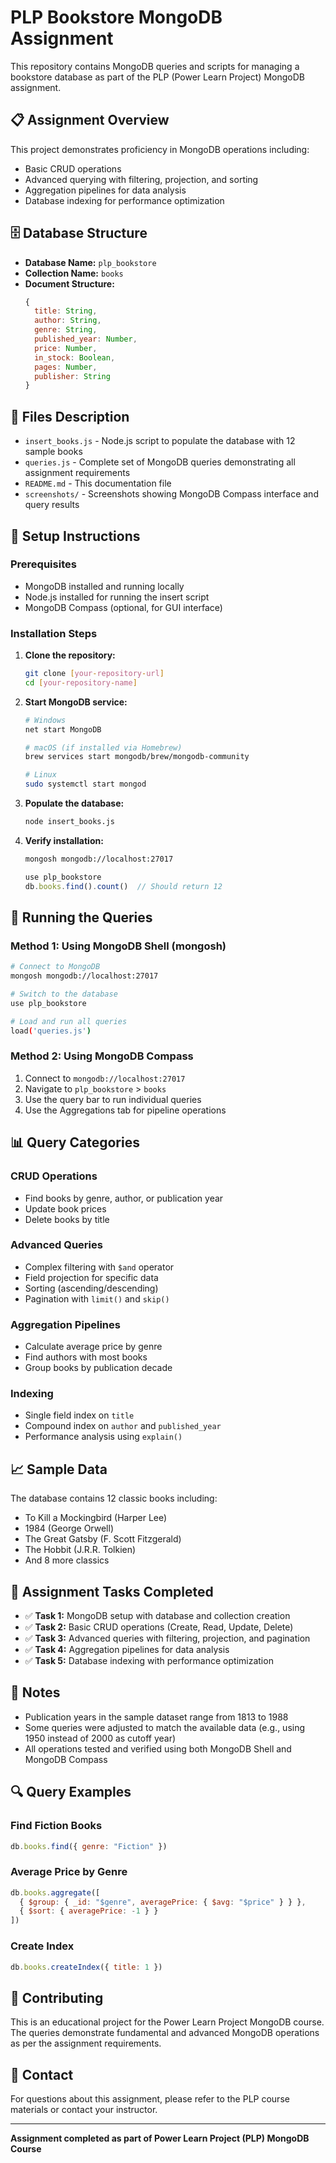 # PLP Bookstore MongoDB Assignment

This repository contains MongoDB queries and scripts for managing a bookstore database as part of the PLP (Power Learn Project) MongoDB assignment.

## 📋 Assignment Overview

This project demonstrates proficiency in MongoDB operations including:
- Basic CRUD operations
- Advanced querying with filtering, projection, and sorting
- Aggregation pipelines for data analysis
- Database indexing for performance optimization

## 🗄️ Database Structure

- **Database Name:** `plp_bookstore`
- **Collection Name:** `books`
- **Document Structure:**
  ```javascript
  {
    title: String,
    author: String,
    genre: String,
    published_year: Number,
    price: Number,
    in_stock: Boolean,
    pages: Number,
    publisher: String
  }
  ```

## 📁 Files Description

- `insert_books.js` - Node.js script to populate the database with 12 sample books
- `queries.js` - Complete set of MongoDB queries demonstrating all assignment requirements
- `README.md` - This documentation file
- `screenshots/` - Screenshots showing MongoDB Compass interface and query results

## 🚀 Setup Instructions

### Prerequisites
- MongoDB installed and running locally
- Node.js installed for running the insert script
- MongoDB Compass (optional, for GUI interface)

### Installation Steps

1. **Clone the repository:**
   ```bash
   git clone [your-repository-url]
   cd [your-repository-name]
   ```

2. **Start MongoDB service:**
   ```bash
   # Windows
   net start MongoDB
   
   # macOS (if installed via Homebrew)
   brew services start mongodb/brew/mongodb-community
   
   # Linux
   sudo systemctl start mongod
   ```

3. **Populate the database:**
   ```bash
   node insert_books.js
   ```

4. **Verify installation:**
   ```bash
   mongosh mongodb://localhost:27017
   ```
   ```javascript
   use plp_bookstore
   db.books.find().count()  // Should return 12
   ```

## 🔧 Running the Queries

### Method 1: Using MongoDB Shell (mongosh)
```bash
# Connect to MongoDB
mongosh mongodb://localhost:27017

# Switch to the database
use plp_bookstore

# Load and run all queries
load('queries.js')
```

### Method 2: Using MongoDB Compass
1. Connect to `mongodb://localhost:27017`
2. Navigate to `plp_bookstore` > `books`
3. Use the query bar to run individual queries
4. Use the Aggregations tab for pipeline operations

## 📊 Query Categories

### CRUD Operations
- Find books by genre, author, or publication year
- Update book prices
- Delete books by title

### Advanced Queries
- Complex filtering with `$and` operator
- Field projection for specific data
- Sorting (ascending/descending)
- Pagination with `limit()` and `skip()`

### Aggregation Pipelines
- Calculate average price by genre
- Find authors with most books
- Group books by publication decade

### Indexing
- Single field index on `title`
- Compound index on `author` and `published_year`
- Performance analysis using `explain()`

## 📈 Sample Data

The database contains 12 classic books including:
- To Kill a Mockingbird (Harper Lee)
- 1984 (George Orwell)
- The Great Gatsby (F. Scott Fitzgerald)
- The Hobbit (J.R.R. Tolkien)
- And 8 more classics

## 🎯 Assignment Tasks Completed

- ✅ **Task 1:** MongoDB setup with database and collection creation
- ✅ **Task 2:** Basic CRUD operations (Create, Read, Update, Delete)
- ✅ **Task 3:** Advanced queries with filtering, projection, and pagination
- ✅ **Task 4:** Aggregation pipelines for data analysis
- ✅ **Task 5:** Database indexing with performance optimization

## 📝 Notes

- Publication years in the sample dataset range from 1813 to 1988
- Some queries were adjusted to match the available data (e.g., using 1950 instead of 2000 as cutoff year)
- All operations tested and verified using both MongoDB Shell and MongoDB Compass

## 🔍 Query Examples

### Find Fiction Books
```javascript
db.books.find({ genre: "Fiction" })
```

### Average Price by Genre
```javascript
db.books.aggregate([
  { $group: { _id: "$genre", averagePrice: { $avg: "$price" } } },
  { $sort: { averagePrice: -1 } }
])
```

### Create Index
```javascript
db.books.createIndex({ title: 1 })
```

## 🤝 Contributing

This is an educational project for the Power Learn Project MongoDB course. The queries demonstrate fundamental and advanced MongoDB operations as per the assignment requirements.

## 📧 Contact

For questions about this assignment, please refer to the PLP course materials or contact your instructor.

---
**Assignment completed as part of Power Learn Project (PLP) MongoDB Course**